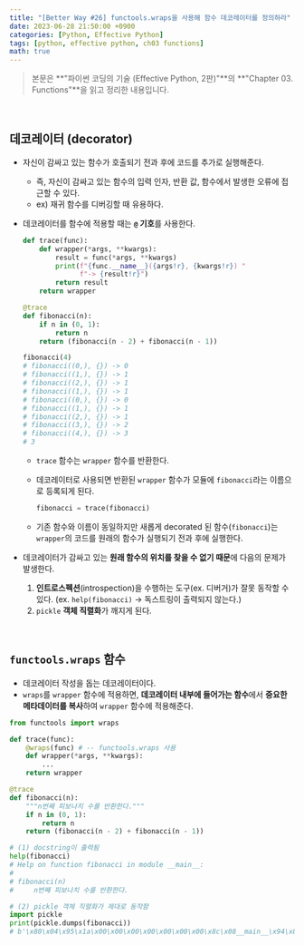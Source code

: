 ```yaml
---
title: "[Better Way #26] functools.wraps을 사용해 함수 데코레이터를 정의하라"
date: 2023-06-28 21:50:00 +0900
categories: [Python, Effective Python]
tags: [python, effective python, ch03 functions]
math: true
---
```


> 본문은 **"파이썬 코딩의 기술 (Effective Python, 2판)"**의 **"Chapter 03. Functions"**을 읽고 정리한 내용입니다.

<br>

## 데코레이터 (decorator)

- 자신이 감싸고 있는 함수가 호출되기 전과 후에 코드를 추가로 실행해준다.
    - 즉, 자신이 감싸고 있는 함수의 입력 인자, 반환 값, 함수에서 발생한 오류에 접근할 수 있다.
    - ex) 재귀 함수를 디버깅할 때 유용하다.
- 데코레이터를 함수에 적용할 때는 **`@` 기호**를 사용한다.

  ```python
  def trace(func):
      def wrapper(*args, **kwargs):
          result = func(*args, **kwargs)
          print(f"{func.__name__}({args!r}, {kwargs!r}) "
                f"-> {result!r}")
          return result
      return wrapper

  @trace
  def fibonacci(n):
      if n in (0, 1):
          return n
      return (fibonacci(n - 2) + fibonacci(n - 1))
  ```
  ```python
  fibonacci(4)
  # fibonacci((0,), {}) -> 0
  # fibonacci((1,), {}) -> 1
  # fibonacci((2,), {}) -> 1
  # fibonacci((1,), {}) -> 1
  # fibonacci((0,), {}) -> 0
  # fibonacci((1,), {}) -> 1
  # fibonacci((2,), {}) -> 1
  # fibonacci((3,), {}) -> 2
  # fibonacci((4,), {}) -> 3
  # 3
  ```
    
    - `trace` 함수는 `wrapper` 함수를 반환한다.
    - 데코레이터로 사용되면 반환된 `wrapper` 함수가 모듈에 `fibonacci`라는 이름으로 등록되게 된다.
        
      ```python
      fibonacci = trace(fibonacci)
      ```
        
    - 기존 함수와 이름이 동일하지만 새롭게 decorated 된 함수(`fibonacci`)는 `wrapper`의 코드를 원래의 함수가 실행되기 전과 후에 실행한다.
- 데코레이터가 감싸고 있는 **원래 함수의 위치를 찾을 수 없기 때문**에 다음의 문제가 발생한다.
    1. **인트로스펙션**(introspection)을 수행하는 도구(ex. 디버거)가 잘못 동작할 수 있다. (ex. `help(fibonacci)` → 독스트링이 출력되지 않는다.)
    2. `pickle` **객체 직렬화**가 깨지게 된다.

<br>

## `functools.wraps` 함수

- 데코레이터 작성을 돕는 데코레이터이다.
- `wraps`를 `wrapper` 함수에 적용하면, **데코레이터 내부에 들어가는 함수**에서 **중요한 메타데이터를 복사**하여 `wrapper` 함수에 적용해준다.

```python
from functools import wraps

def trace(func):
    @wraps(func) # -- functools.wraps 사용
    def wrapper(*args, **kwargs):
        ...
    return wrapper

@trace
def fibonacci(n):
    """n번째 피보나치 수를 반환한다."""
    if n in (0, 1):
        return n
    return (fibonacci(n - 2) + fibonacci(n - 1))
```
```python
# (1) docstring이 출력됨
help(fibonacci)
# Help on function fibonacci in module __main__:
# 
# fibonacci(n)
#     n번째 피보나치 수를 반환한다.

# (2) pickle 객체 직렬화가 제대로 동작함
import pickle
print(pickle.dumps(fibonacci))
# b'\x80\x04\x95\x1a\x00\x00\x00\x00\x00\x00\x00\x8c\x08__main__\x94\x8c\tfibonacci\x94\x93\x94.'
```
